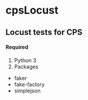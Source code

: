 # cpsLocust

## Locust tests for CPS

#### Required
1. Python 3
2. Packages
  - faker
  - fake-factory
  - simplejson
